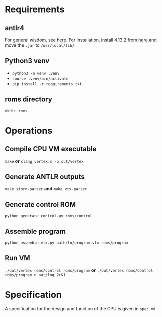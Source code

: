 # Requirements

## antlr4
For general wisdom, see [here](https://tomassetti.me/antlr-mega-tutorial/).
For installation, install 4.13.2 from [here](https://www.antlr.org/download.html) and move the `.jar` to `/usr/local/lib/`.

## Python3 venv
- `python3 -m venv .venv`
- `source .venv/bin/activate`
- `pip install -r requirements.txt`

## roms directory
`mkdir roms`

# Operations

## Compile CPU VM executable
`make`
**or**
`clang vertex.c -o out/vertex`

## Generate ANTLR outputs
`make storn-parser`
**and**
`make vtx-parser`

## Generate control ROM
`python generate_control.py roms/control`

## Assemble program
`python assemble_vtx.py path/to/program.vtx roms/program`

## Run VM
`./out/vertex roms/control roms/program`
**or**
`./out/vertex roms/control roms/program > out/log 2>&1`

# Specification
A specification for the design and function of the CPU is given in `spec.md`.

